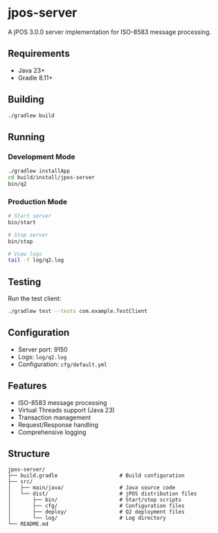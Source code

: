 # jpos-server

A jPOS 3.0.0 server implementation for ISO-8583 message processing.

## Requirements

- Java 23+
- Gradle 8.11+

## Building

```bash
./gradlew build
```

## Running

### Development Mode
```bash
./gradlew installApp
cd build/install/jpos-server
bin/q2
```

### Production Mode
```bash
# Start server
bin/start

# Stop server  
bin/stop

# View logs
tail -f log/q2.log
```

## Testing

Run the test client:
```bash
./gradlew test --tests com.example.TestClient
```

## Configuration

- Server port: 9150
- Logs: `log/q2.log`
- Configuration: `cfg/default.yml`

## Features

- ISO-8583 message processing
- Virtual Threads support (Java 23)
- Transaction management
- Request/Response handling
- Comprehensive logging

## Structure

```
jpos-server/
├── build.gradle                    # Build configuration
├── src/
│   ├── main/java/                  # Java source code
│   └── dist/                       # jPOS distribution files
│       ├── bin/                    # Start/stop scripts
│       ├── cfg/                    # Configuration files
│       ├── deploy/                 # Q2 deployment files
│       └── log/                    # Log directory
└── README.md
```
